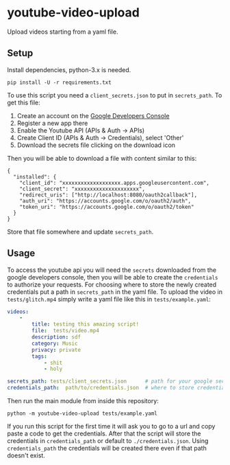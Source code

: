 # youtube-video-upload

Upload videos starting from a yaml file.

## Setup

Install dependencies, python-3.x is needed.
```
pip install -U -r requirements.txt
```

To use this script you need a `client_secrets.json` to put in `secrets_path`.
To get this file:
1. Create an account on the [Google Developers Console](https://console.developers.google.com)
1. Register a new app there
1. Enable the Youtube API (APIs & Auth -> APIs)
1. Create Client ID (APIs & Auth -> Credentials), select 'Other'
1. Download the secrets file clicking on the download icon

Then you will be able to download a file with content similar to this:

```
{
  "installed": {
    "client_id": "xxxxxxxxxxxxxxxxxxx.apps.googleusercontent.com",
    "client_secret": "xxxxxxxxxxxxxxxxxxxxx",
    "redirect_uris": ["http://localhost:8080/oauth2callback"],
    "auth_uri": "https://accounts.google.com/o/oauth2/auth",
    "token_uri": "https://accounts.google.com/o/oauth2/token"
  }
}
```
Store that file somewhere and update `secrets_path`.

## Usage

To access the youtube api you will need the `secrets` downloaded from the google developers console, then you will be able to create the `credentials` to authorize your requests. For choosing where to store the newly created credentials put a path in `secrets_path` in the yaml file.
To upload the video in `tests/glitch.mp4` simply write a yaml file like this in `tests/example.yaml`:
```yaml
videos:
    -
        title: testing this amazing script!
        file:  tests/video.mp4
        description: sdf
        category: Music
        privacy: private
        tags:
            - shit
            - holy

secrets_path: tests/client_secrets.json      # path for your google secrets
credentials_path:  path/to/credentials.json  # where to store credentials

```
Then run the main module from inside this repository:
```
python -m youtube-video-upload tests/example.yaml
```
If you run this script for the first time it will ask you to go to a url and copy paste a code to get the credentials.
After that the script will store the credentials in `credentials_path` or default to `./credentials.json`.
Using `credentials_path` the credentials will be created there even if that path doesn't exist.


